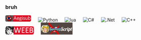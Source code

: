 ### bruh

![aegi](https://github.com/Zahuczky/Zahuczky/blob/main/aegi_badge.png?raw=true) &emsp; ![Python](https://img.shields.io/badge/python-3670A0?style=for-the-badge&logo=python&logoColor=ffdd54) &emsp; ![lua](https://img.shields.io/badge/Lua-2C2D72?style=for-the-badge&logo=lua&logoColor=white) &emsp; ![C#](https://img.shields.io/badge/c%23-%23239120.svg?style=for-the-badge&logo=c-sharp&logoColor=white)
 &emsp; ![.Net](https://img.shields.io/badge/.NET-5C2D91?style=for-the-badge&logo=.net&logoColor=white)  &emsp; ![C++](https://img.shields.io/badge/c++-%2300599C.svg?style=for-the-badge&logo=c%2B%2B&logoColor=white) &emsp; <img src="https://github.com/Zahuczky/Zahuczky/blob/main/weebbadge2.png?raw=true" alt="drawing" width="90"/> &emsp; <img src="https://github.com/Zahuczky/Zahuczky/blob/main/moonscript.jpg?raw=true" alt="drawing" width="100"/>  
